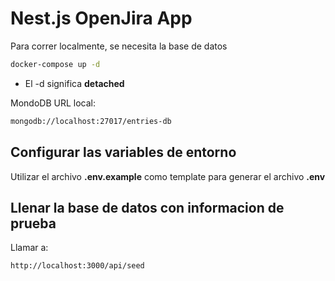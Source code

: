 # Nest.js OpenJira App

Para correr localmente, se necesita la base de datos

```bash
docker-compose up -d
```

* El -d significa __detached__

MondoDB URL local:

```bash
mongodb://localhost:27017/entries-db
```

## Configurar las variables de entorno

Utilizar el archivo __.env.example__ como template para generar el archivo __.env__

## Llenar la base de datos con informacion de prueba

Llamar a:

```bash
http://localhost:3000/api/seed
```
